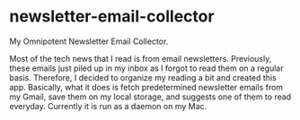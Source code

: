 # newsletter-email-collector
My Omnipotent Newsletter Email Collector.

Most of the tech news that I read is from email newsletters. Previously, these emails just piled up in my inbox as I forgot to read them on a regular basis. Therefore, I decided to organize my reading a bit and created this app. Basically, what it does is fetch predetermined newsletter emails from my Gmail, save them on my local storage, and suggests one of them to read everyday. Currently it is run as a daemon on my Mac.
